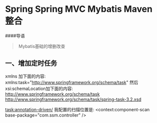 # Spring Spring MVC Mybatis Maven整合
####导语
>  Mybatis基础的增删改查
## 一、增加定时任务
  xmlns 加下面的内容:
	xmlns:task="http://www.springframework.org/schema/task"
    然后xsi:schemaLocation加下面的内容:
	http://www.springframework.org/schema/task
	http://www.springframework.org/schema/task/spring-task-3.2.xsd
<!-- task任务扫描注解 -->
<task:annotation-driven/>
我配置的扫描位置是:
<context:component-scan base-package="com.ssm.controller" /> 

